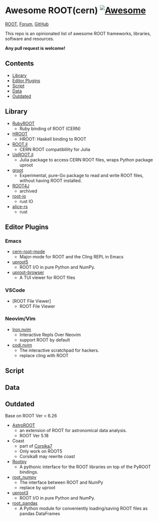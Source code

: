 <!-- *********************************************************************** -->
<!--                                                                         -->
<!--                                                      :::      ::::::::  -->
<!-- README.md                                          :+:      :+:    :+:  -->
<!--                                                  +:+ +:+         +:+    -->
<!-- By: chenxu <chenxu@mail.ustc.edu.cn>           +#+  +:+       +#+       -->
<!--                                              +#+#+#+#+#+   +#+          -->
<!-- Created: 2025/01/07 06:07:19 by chenxu            #+#    #+#            -->
<!-- Updated: 2025/01/07 06:11:03 by chenxu           ###   ########.fr      -->
<!--                                                                         -->
<!-- *********************************************************************** -->
<!-- cspell:ignore cern astroroot rootpy numpy repl repls pythonic -->
<!-- LTeX: enabled=false -->

# Awesome ROOT(cern) [![Awesome](https://cdn.rawgit.com/sindresorhus/awesome/d7305f38d29fed78fa85652e3a63e154dd8e8829/media/badge.svg)](https://github.com/sindresorhus/awesome)

[ROOT](https://root.cern.ch/), [Forum](https://root-forum.cern.ch/), [GitHub](https://github.com/root-project/root)

This repo is an opinionated list of awesome ROOT frameworks, libraries, software and resources.

**Any pull request is welcome!**

## Contents

- [Library](#library)
- [Editor Plugins](#editor-plugins)
- [Script](#script)
- [Data](#data)
- [Outdated](#outdated)

## Library

* [RubyROOT](https://github.com/odakahirokazu/RubyROOT)
    - Ruby binding of ROOT (CERN)
* [HROOT](https://github.com/wavewave/HROOT)
    - HROOT: Haskell binding to ROOT
* [ROOT.jl](https://github.com/JuliaHEP/ROOT.jl)
    - CERN ROOT compatiblility for Julia
* [UpROOT.jl](https://github.com/JuliaHEP/UpROOT.jl)
    - Julia package to access CERN ROOT files, wraps Python package uproot
* [groot](https://pkg.go.dev/go-hep.org/x/hep/groot)
    - Experimental, pure-Go package to read and write ROOT files, without having ROOT installed.
* [ROOT4J](https://github.com/diana-hep/root4j)
    - archived
* [root-io](https://docs.rs/root-io/latest/root_io/)
    - rust IO
* [alice-rs](https://github.com/cbourjau/alice-rs)
    - rust

## Editor Plugins

### Emacs

* [cern-root-mode](https://github.com/jaypmorgan/cern-root-mode)
    - Major-mode for ROOT and the Cling REPL in Emacs
* [uproot5](https://github.com/scikit-hep/uproot5)
    - ROOT I/O in pure Python and NumPy.
* [uproot-browser](https://github.com/scikit-hep/uproot-browser)
    - A TUI viewer for ROOT files

### VSCode

* [ROOT File Viewer]
  - ROOT File Viewer

### Neovim/Vim

* [Iron.nvim](https://github.com/Vigemus/iron.nvim)
  - Interactive Repls Over Neovim
  - support ROOT by default
* [codi.nvim](https://github.com/metakirby5/codi.vim)
  - The interactive scratchpad for hackers.
  - replace cling with ROOT

## Script

## Data

## Outdated

Base on ROOT Ver < 6.26

* [AstroROOT](https://www.isdc.unige.ch/astroroot/index)
    - an extension of ROOT for astronomical data analysis.
    - ROOT Ver 5.18
* Coast
    - part of [Corsika7](https://www.iap.kit.edu/corsika/99.php)
    - Only work on ROOT5
    - Corsika8 may rewrite coast
* [Rootpy](https://github.com/rootpy/rootpy)
    - A pythonic interface for the ROOT libraries on top of the PyROOT bindings.
* [root_numpy](https://github.com/scikit-hep/root_numpy)
    - The interface between ROOT and NumPy
    - replace by uproot
* [uproot3](https://github.com/scikit-hep/uproot3)
    - ROOT I/O in pure Python and NumPy.
* [root_pandas](https://github.com/scikit-hep/root_pandas)
    - A Python module for conveniently loading/saving ROOT files as pandas DataFrames
